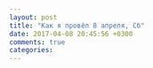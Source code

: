 ```yaml
---
layout: post
title: "Как я провёл 8 апреля, Сб"
date: 2017-04-08 20:45:56 +0300
comments: true
categories: 
---
```


